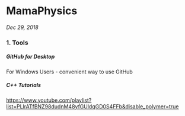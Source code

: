 # MamaPhysics

*Dec 29, 2018*

### 1. Tools

##### GitHub for Desktop

For Windows Users - convenient way to use GitHub

##### C++ Tutorials

https://www.youtube.com/playlist?list=PLlrATfBNZ98dudnM48yfGUldqGD0S4FFb&disable_polymer=true

